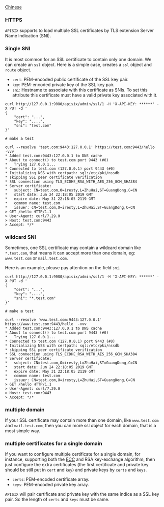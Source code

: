 <!--
#
# Licensed to the Apache Software Foundation (ASF) under one or more
# contributor license agreements.  See the NOTICE file distributed with
# this work for additional information regarding copyright ownership.
# The ASF licenses this file to You under the Apache License, Version 2.0
# (the "License"); you may not use this file except in compliance with
# the License.  You may obtain a copy of the License at
#
#     http://www.apache.org/licenses/LICENSE-2.0
#
# Unless required by applicable law or agreed to in writing, software
# distributed under the License is distributed on an "AS IS" BASIS,
# WITHOUT WARRANTIES OR CONDITIONS OF ANY KIND, either express or implied.
# See the License for the specific language governing permissions and
# limitations under the License.
#
-->

[Chinese](zh-cn/https.md)

### HTTPS

`APISIX` supports to load multiple SSL certificates by TLS extension Server Name Indication (SNI).

### Single SNI

It is most common for an SSL certificate to contain only one domain. We can create an `ssl` object. Here is a simple case, creates a `ssl` object and `route` object.

* `cert`: PEM-encoded public certificate of the SSL key pair.
* `key`: PEM-encoded private key of the SSL key pair.
* `sni`: Hostname to associate with this certificate as SNIs. To set this attribute this certificate must have a valid private key associated with it.

```shell
curl http://127.0.0.1:9080/apisix/admin/ssl/1 -H 'X-API-KEY: ******' -X PUT -d '
{
    "cert": "...",
    "key": "....",
    "sni": "test.com"
}'

# make a test

curl --resolve 'test.com:9443:127.0.0.1' https://test.com:9443/hello  -vvv
* Added test.com:9443:127.0.0.1 to DNS cache
* About to connect() to test.com port 9443 (#0)
*   Trying 127.0.0.1...
* Connected to test.com (127.0.0.1) port 9443 (#0)
* Initializing NSS with certpath: sql:/etc/pki/nssdb
* skipping SSL peer certificate verification
* SSL connection using TLS_ECDHE_RSA_WITH_AES_256_GCM_SHA384
* Server certificate:
* 	subject: CN=test.com,O=iresty,L=ZhuHai,ST=GuangDong,C=CN
* 	start date: Jun 24 22:18:05 2019 GMT
* 	expire date: May 31 22:18:05 2119 GMT
* 	common name: test.com
* 	issuer: CN=test.com,O=iresty,L=ZhuHai,ST=GuangDong,C=CN
> GET /hello HTTP/1.1
> User-Agent: curl/7.29.0
> Host: test.com:9443
> Accept: */*
```

### wildcard SNI

Sometimes, one SSL certificate may contain a wildcard domain like `*.test.com`,
that means it can accept more than one domain, eg: `www.test.com` or `mail.test.com`.

Here is an example, please pay attention on the field `sni`.

```shell
curl http://127.0.0.1:9080/apisix/admin/ssl/1 -H 'X-API-KEY: ******' -X PUT -d '
{
    "cert": "...",
    "key": "....",
    "sni": "*.test.com"
}'

# make a test

curl --resolve 'www.test.com:9443:127.0.0.1' https://www.test.com:9443/hello  -vvv
* Added test.com:9443:127.0.0.1 to DNS cache
* About to connect() to test.com port 9443 (#0)
*   Trying 127.0.0.1...
* Connected to test.com (127.0.0.1) port 9443 (#0)
* Initializing NSS with certpath: sql:/etc/pki/nssdb
* skipping SSL peer certificate verification
* SSL connection using TLS_ECDHE_RSA_WITH_AES_256_GCM_SHA384
* Server certificate:
* 	subject: CN=test.com,O=iresty,L=ZhuHai,ST=GuangDong,C=CN
* 	start date: Jun 24 22:18:05 2019 GMT
* 	expire date: May 31 22:18:05 2119 GMT
* 	common name: test.com
* 	issuer: CN=test.com,O=iresty,L=ZhuHai,ST=GuangDong,C=CN
> GET /hello HTTP/1.1
> User-Agent: curl/7.29.0
> Host: test.com:9443
> Accept: */*
```

### multiple domain

If your SSL certificate may contain more than one domain, like `www.test.com`
and `mail.test.com`, then you can more ssl object for each domain, that is a
most simple way.

### multiple certificates for a single domain

If you want to configure multiple certificate for a single domain, for
instance, supporting both the
[ECC](https://en.wikipedia.org/wiki/Elliptic-curve_cryptography)
and RSA key-exchange algorithm, then just configure the extra certificates (the
first certificate and private key should be still put in `cert` and `key`) and
private keys by `certs` and `keys`.

* `certs`: PEM-encoded certificate array.
* `keys`: PEM-encoded private key array.

`APISIX` will pair certificate and private key with the same indice as a SSL key
pair. So the length of `certs` and `keys` must be same.
